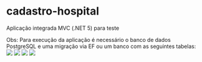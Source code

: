 # cadastro-hospital
Aplicação integrada MVC (.NET 5) para teste

Obs: Para execução da aplicação é necessário o banco de dados PostgreSQL e uma migração via EF ou um banco com as seguintes tabelas:
<br>
<img src="https://i.imgur.com/z4tb7gg.png">
<img src="https://i.imgur.com/Kwv1r8y.png">
<img src="https://i.imgur.com/Ki0TTE2.png">
<img src="https://i.imgur.com/BCLNNFc.png">
